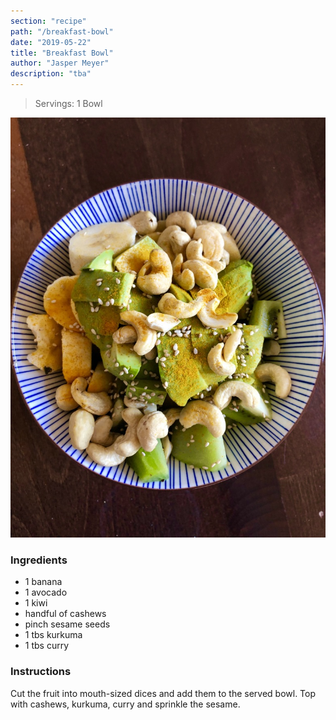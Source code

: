 ```yaml
---
section: "recipe"
path: "/breakfast-bowl"
date: "2019-05-22"
title: "Breakfast Bowl"
author: "Jasper Meyer"
description: "tba"
---
```


> Servings: 1 Bowl

![Image of Breakfast Bowl](./presentation.jpg)

### Ingredients

- 1 banana
- 1 avocado
- 1 kiwi
- handful of cashews
- pinch sesame seeds
- 1 tbs kurkuma
- 1 tbs curry

### Instructions

Cut the fruit into mouth-sized dices and add them to the served bowl. Top with cashews, kurkuma, curry and sprinkle the sesame.
